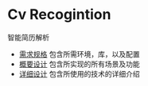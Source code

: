 # Cv Recogintion

智能简历解析

- [需求规格](需求规格.md) 包含所需环境，库，以及配置
- [概要设计](概要设计.md) 包含所实现的所有场景及功能
- [详细设计](详细设计.md) 包含所使用的技术的详细介绍